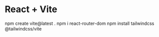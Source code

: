 # React + Vite

npm create vite@latest .
npm i react-router-dom
npm install tailwindcss @tailwindcss/vite    
                                                  